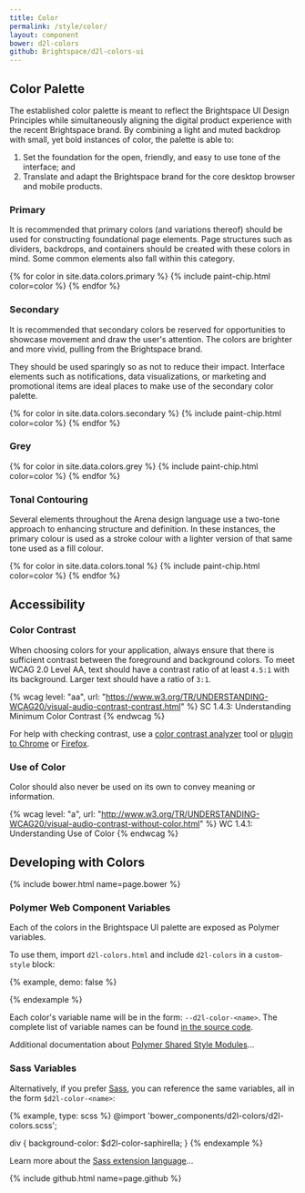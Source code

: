 ```yaml
---
title: Color
permalink: /style/color/
layout: component
bower: d2l-colors
github: Brightspace/d2l-colors-ui
---
```

## Color Palette

The established color palette is meant to reflect the Brightspace UI Design Principles while simultaneously aligning the digital product experience with the recent Brightspace brand. By combining a light and muted backdrop with small, yet bold instances of color, the palette is able to:
1. Set the foundation for the open, friendly, and easy to use tone of the interface; and
2. Translate and adapt the Brightspace brand for the core desktop browser and mobile products.

### Primary

It is recommended that primary colors (and variations thereof) should be used for constructing foundational page elements. Page structures such as dividers, backdrops, and containers should be created with these colors in mind. Some common elements also fall within this category.

{% for color in site.data.colors.primary %}
{% include paint-chip.html color=color %}
{% endfor %}

### Secondary

It is recommended that secondary colors be reserved for opportunities to showcase movement and draw the user's attention. The colors are brighter and more vivid, pulling from the Brightspace brand.

They should be used sparingly so as not to reduce their impact. Interface elements such as notifications, data visualizations, or marketing and promotional items are ideal places to make use of the secondary color palette.

{% for color in site.data.colors.secondary %}
{% include paint-chip.html color=color %}
{% endfor %}

### Grey

{% for color in site.data.colors.grey %}
{% include paint-chip.html color=color %}
{% endfor %}

### Tonal Contouring

Several elements throughout the Arena design language use a two-tone approach to enhancing structure and definition. In these instances, the primary colour is used as a stroke colour with a lighter version of that same tone used as a fill colour.

{% for color in site.data.colors.tonal %}
{% include paint-chip.html color=color %}
{% endfor %}

## Accessibility

### Color Contrast

When choosing colors for your application, always ensure that there is sufficient contrast between the foreground and background colors. To meet WCAG 2.0 Level AA, text should have a contrast ratio of at least `4.5:1` with its background. Larger text should have a ratio of `3:1`.

{% wcag level: "aa", url: "https://www.w3.org/TR/UNDERSTANDING-WCAG20/visual-audio-contrast-contrast.html" %}
SC 1.4.3: Understanding Minimum Color Contrast
{% endwcag %}

For help with checking contrast, use a [color contrast analyzer](http://webaim.org/resources/contrastchecker/) tool or [plugin to Chrome](https://chrome.google.com/webstore/detail/accessibility-developer-t/fpkknkljclfencbdbgkenhalefipecmb?hl=en) or [Firefox](https://addons.mozilla.org/en-US/firefox/addon/accessibility-evaluation-toolb/).

### Use of Color

Color should also never be used on its own to convey meaning or information.

{% wcag level: "a", url: "http://www.w3.org/TR/UNDERSTANDING-WCAG20/visual-audio-contrast-without-color.html" %}
WC 1.4.1: Understanding Use of Color
{% endwcag %}

## Developing with Colors

{% include bower.html name=page.bower %}

### Polymer Web Component Variables

Each of the colors in the Brightspace UI palette are exposed as Polymer variables.

To use them, import `d2l-colors.html` and include `d2l-colors` in a `custom-style` block:

{% example, demo: false %}
<head>
  <link
    rel="import"
    href="bower_components/d2l-colors/d2l-colors.html">
  <style is="custom-style" include="d2l-colors">
    div {
      background-color: var(--d2l-color-saphirella);
    }
  </style>
</head>
{% endexample %}

Each color's variable name will be in the form: `--d2l-color-<name>`. The complete list of variable names can be found [in the source code](https://github.com/Brightspace/d2l-colors-ui/blob/master/d2l-colors.html).

Additional documentation about [Polymer Shared Style Modules](https://www.polymer-project.org/1.0/docs/devguide/styling#style-modules)...

### Sass Variables

Alternatively, if you prefer [Sass](http://sass-lang.com/), you can reference the same variables, all in the form `$d2l-color-<name>`:

{% example, type: scss %}
@import 'bower_components/d2l-colors/d2l-colors.scss';

div {
  background-color: $d2l-color-saphirella;
}
{% endexample %}

Learn more about the [Sass extension language](http://sass-lang.com/)...

{% include github.html name=page.github %}
